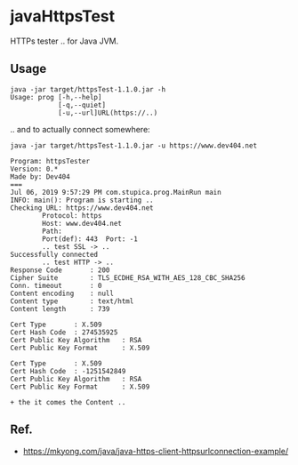 # javaHttpsTest

HTTPs tester .. for Java JVM.


## Usage

```
java -jar target/httpsTest-1.1.0.jar -h
Usage: prog [-h,--help]
            [-q,--quiet]
            [-u,--url]URL(https://..)
```

.. and to actually connect somewhere:
```
java -jar target/httpsTest-1.1.0.jar -u https://www.dev404.net
```

```
Program: httpsTester
Version: 0.*
Made by: Dev404
===
Jul 06, 2019 9:57:29 PM com.stupica.prog.MainRun main
INFO: main(): Program is starting ..
Checking URL: https://www.dev404.net
        Protocol: https
        Host: www.dev404.net
        Path:
        Port(def): 443  Port: -1
        .. test SSL -> ..
Successfully connected
        .. test HTTP -> ..
Response Code       : 200
Cipher Suite        : TLS_ECDHE_RSA_WITH_AES_128_CBC_SHA256
Conn. timeout       : 0
Content encoding    : null
Content type        : text/html
Content length      : 739

Cert Type       : X.509
Cert Hash Code  : 274535925
Cert Public Key Algorithm   : RSA
Cert Public Key Format      : X.509

Cert Type       : X.509
Cert Hash Code  : -1251542849
Cert Public Key Algorithm   : RSA
Cert Public Key Format      : X.509

+ the it comes the Content ..
```


## Ref.

* https://mkyong.com/java/java-https-client-httpsurlconnection-example/
